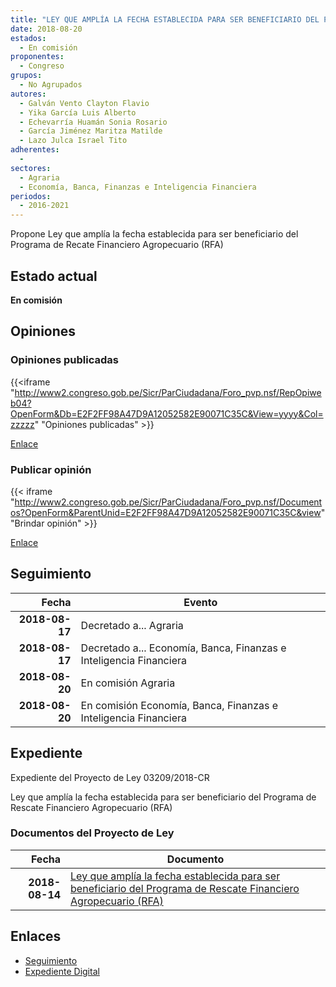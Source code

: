 ```yaml
---
title: "LEY QUE AMPLÍA LA FECHA ESTABLECIDA PARA SER BENEFICIARIO DEL PROGRAMA DE RESCATE FINANCIERO AGROPECUARIO (RFA)"
date: 2018-08-20
estados: 
  - En comisión
proponentes: 
  - Congreso
grupos: 
  - No Agrupados
autores: 
  - Galván Vento Clayton Flavio
  - Yika García Luis Alberto
  - Echevarría Huamán Sonia Rosario
  - García Jiménez Maritza Matilde
  - Lazo Julca Israel Tito
adherentes: 
  - 
sectores: 
  - Agraria
  - Economía, Banca, Finanzas e Inteligencia Financiera
periodos: 
  - 2016-2021
---
```


Propone Ley que amplía la fecha establecida para ser beneficiario del Programa de Recate Financiero Agropecuario (RFA)


## Estado actual

**En comisión**

## Opiniones

### Opiniones publicadas

{{<iframe "http://www2.congreso.gob.pe/Sicr/ParCiudadana/Foro_pvp.nsf/RepOpiweb04?OpenForm&Db=E2F2FF98A47D9A12052582E90071C35C&View=yyyy&Col=zzzzz" "Opiniones publicadas" >}}

[Enlace](http://www2.congreso.gob.pe/Sicr/ParCiudadana/Foro_pvp.nsf/RepOpiweb04?OpenForm&Db=E2F2FF98A47D9A12052582E90071C35C&View=yyyy&Col=zzzzz)
### Publicar opinión

{{< iframe "http://www2.congreso.gob.pe/Sicr/ParCiudadana/Foro_pvp.nsf/Documentos?OpenForm&ParentUnid=E2F2FF98A47D9A12052582E90071C35C&view" "Brindar opinión" >}}

[Enlace](http://www2.congreso.gob.pe/Sicr/ParCiudadana/Foro_pvp.nsf/Documentos?OpenForm&ParentUnid=E2F2FF98A47D9A12052582E90071C35C&view)

## Seguimiento

| Fecha | Evento |
|------:|--------|
| **2018-08-17** | Decretado a... Agraria|
| **2018-08-17** | Decretado a... Economía, Banca, Finanzas e Inteligencia Financiera|
| **2018-08-20** | En comisión Agraria|
| **2018-08-20** | En comisión Economía, Banca, Finanzas e Inteligencia Financiera|


## Expediente

Expediente del Proyecto de Ley 03209/2018-CR

Ley que amplía la fecha establecida para ser beneficiario del Programa de Rescate Financiero Agropecuario (RFA)


### Documentos del Proyecto de Ley

| Fecha | Documento |
|------:|--------|
| **2018-08-14** | [Ley que amplía la fecha establecida para ser beneficiario del Programa de Rescate Financiero Agropecuario (RFA)](http://www.leyes.congreso.gob.pe/Documentos/2016_2021/Proyectos_de_Ley_y_de_Resoluciones_Legislativas/PL0320920180814.pdf) |

## Enlaces 

- [Seguimiento](http://www2.congreso.gob.pe/Sicr/TraDocEstProc/CLProLey2016.nsf/f7fff46988ca05b1052578e100829cc7/cfbd10f7d8ca9639052582e9006e6a2d?OpenDocument)
- [Expediente Digital](http://www2.congreso.gob.pe/Sicr/TraDocEstProc/CLProLey2016.nsf/f7fff46988ca05b1052578e100829cc7/cfbd10f7d8ca9639052582e9006e6a2d?OpenDocument&Click=05257FB7005EB655.eb71d0cf91d8294e05256cdf006b5706/$Body/0.1C6C)
